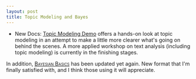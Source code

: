 ```yaml
---
layout: post
title: Topic Modeling and Bayes
---
```


- New Docs: [<span itemprop="name keywords">Topic Modeling Demo</span>](../docs/topic_models/topic-model-demo.html) offers a hands-on look at topic modeling in an attempt to make a little more clearer what's going on behind the scenes.  A more applied workshop on text analysis (including topic modeling) is currently in the finishing stages.

In addition, [<span style="font-variant:small-caps;">Bayesian Basics</span>](../docs/bayesian_book/) has been updated yet again.  New format that I'm finally satisfied with, and I think those using it will appreciate.
